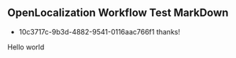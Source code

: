 ## OpenLocalization Workflow Test MarkDown
* 10c3717c-9b3d-4882-9541-0116aac766f1 
thanks!

Hello world